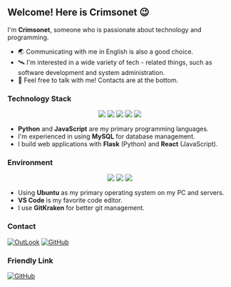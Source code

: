 ## Welcome! Here is Crimsonet 😉

I'm **Crimsonet**, someone who is passionate about technology and programming.

- 🌏 Communicating with me in English is also a good choice.
- 🛰 I'm interested in a wide variety of tech - related things, such as software development and system administration.
- 📮 Feel free to talk with me! Contacts are at the bottom.

### Technology Stack

<div align="center">
  <img src="https://img.shields.io/badge/Python-3776AB?style=for-the-badge&logo=python&logoColor=white" />
  <img src="https://img.shields.io/badge/JavaScript-F7DF1E?style=for-the-badge&logo=javascript&logoColor=black" />
  <img src="https://img.shields.io/badge/MySQL-4479A1?style=for-the-badge&logo=mysql&logoColor=white" />
  <img src="https://img.shields.io/badge/Flask-000000?style=for-the-badge&logo=flask&logoColor=white" />
  <img src="https://img.shields.io/badge/React-61DAFB?style=for-the-badge&logo=react&logoColor=black" />
</div>

- **Python** and **JavaScript** are my primary programming languages.
- I'm experienced in using **MySQL** for database management.
- I build web applications with **Flask** (Python) and **React** (JavaScript).

### Environment

<div align="center">
  <a href="https://ubuntu.com/"><img src="https://img.shields.io/badge/Ubuntu-E95420?style=for-the-badge&logo=ubuntu&logoColor=white" /></a>
  <a href="https://code.visualstudio.com/"><img src="https://img.shields.io/badge/VS_Code-0078D4?style=for-the-badge&logo=visual%20studio%20code&logoColor=white" /></a>
  <a href="https://www.gitkraken.com/"><img src="https://img.shields.io/badge/GitKraken-FF7C00?style=for-the-badge&logo=gitkraken&logoColor=white" /></a>
</div>

- Using **Ubuntu** as my primary operating system on my PC and servers.
- **VS Code** is my favorite code editor.
- I use **GitKraken** for better git management.

### Contact

[![OutLook](https://img.shields.io/badge/Crimsonet@outlook.com-ffffff?style=for-the-badge&logo=gmail&logoColor=000000)](Crimsonet@proton.me)
[![GitHub](https://img.shields.io/badge/crimsonet@github.com-ffffff?style=for-the-badge&logo=GitHub&logoColor=000000)](https://github.com/Crimsonet)

### Friendly Link

[![GitHub](https://img.shields.io/badge/Nyxvectar@github.com-ffffff?style=for-the-badge&logo=GitHub&logoColor=000000)](https://github.com/nyxvectar)
